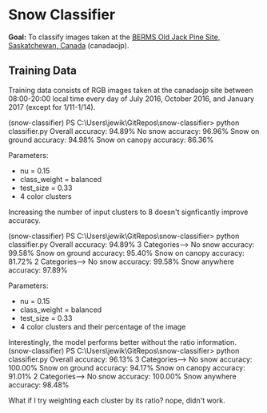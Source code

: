 # Snow Classifier

**Goal:** To classify images taken at the [BERMS Old Jack Pine Site, Saskatchewan, Canada](https://phenocam.sr.unh.edu/webcam/sites/canadaojp/) (canadaojp).

## Training Data

Training data consists of RGB images taken at the canadaojp site between 08:00-20:00 local time every day of July 2016, October 2016, and January 2017 (except for 1/11-1/14).

(snow-classifier) PS C:\Users\jewik\GitRepos\snow-classifier> python classifier.py
Overall accuracy: 94.89%
No snow accuracy: 96.96%
Snow on ground accuracy: 94.98%
Snow on canopy accuracy: 86.36%

Parameters:

- nu = 0.15
- class_weight = balanced
- test_size = 0.33
- 4 color clusters

Increasing the number of input clusters to 8 doesn't signficantly improve accuracy.

(snow-classifier) PS C:\Users\jewik\GitRepos\snow-classifier> python classifier.py
Overall accuracy: 94.89%
3 Categories-->
No snow accuracy: 99.58%
Snow on ground accuracy: 95.40%
Snow on canopy accuracy: 81.72%
2 Categories-->
No snow accuracy: 99.58%
Snow anywhere accuracy: 97.89%

Parameters:

- nu = 0.15
- class_weight = balanced
- test_size = 0.33
- 4 color clusters and their percentage of the image

Interestingly, the model performs better without the ratio information.
(snow-classifier) PS C:\Users\jewik\GitRepos\snow-classifier> python classifier.py
Overall accuracy: 96.13%
3 Categories-->
No snow accuracy: 100.00%
Snow on ground accuracy: 94.17%
Snow on canopy accuracy: 91.01%
2 Categories-->
No snow accuracy: 100.00%
Snow anywhere accuracy: 98.48%

What if I try weighting each cluster by its ratio?
nope, didn't work.
